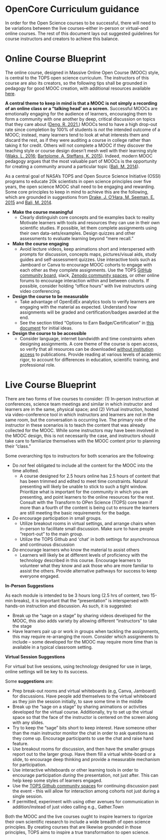 # OpenCore Curriculum guidance

In order for the Open Science courses to be successful, there will need to be variations between the live courses–either in-person or virtual–and online courses. The rest of this document lays out suggested guidelines for course instructors and creators to achieve this balance.

# **Online Course Blueprint**

The online course, designed in Massive Online Open Course (MOOC) style, is central to the TOPS open science curriculum. The instructors of this course are also its creators, so the following tips shall be grounded in pedagogy for good MOOC creation, with additional resources available [here](https://docs.google.com/document/d/1p9S0NfetRsrLFE3_4vIojlTCnuVS9TCKPEtY4TYuMNQ/edit). 

**A central theme to keep in mind is that a MOOC is not simply a recording of an online class or a “talking head’ on a screen.** Successful MOOCs are emotionally engaging for the audience of learners, encouraging them to form a community with one another by deep, critical discussion on topics that they care about ([Deng, R. 2021.](https://www.mdpi.com/2071-1050/13/20/11169/pdf#:~:text=The%20analysis%20showed%20that%20engagement,significant%20effect%20on%20learner%20satisfaction.)) MOOCs tend to have a high drop-out rate since completion by 100% of students is _not_ the intended outcome of a MOOC; instead, many learners tend to look at what interests them and discard the rest, as if they were auditing a course in college rather than taking it for credit. Others will not complete a MOOC if they discover the teaching style or course design doesn’t mesh well with their learning style ([Waks, L. 2016](https://rd.springer.com/chapter/10.1057/978-1-349-85204-8_4); [Bartolome, A. Steffans, K. 2015](https://pdfs.semanticscholar.org/44ac/5c97a52cf80ab5adb2ccb7d2706d73fe8139.pdf?_ga=2.145924209.494777282.1644525002-1904019117.1643304143&_gac=1.217260578.1644525003.EAIaIQobChMIz7amg_319QIVi7jICh1YVg8HEAAYASAAEgKiN_D_BwE)). Indeed, modern MOOC pedagogy argues that the most valuable part of MOOCs is the opportunity for creating a community around a particular topic ([Bali, M. 2014](https://jolt.merlot.org/vol10no1/bali_0314.pdf)). 

As a central goal of NASA’s TOPS and Open Source Science Initiative (OSSI) programs to educate 20k scientists in open science principles over five years, the open science MOOC shall need to be engaging and rewarding. Some core principles to keep in mind to achieve this are the following, which are grounded in suggestions from [Drake, J. O’Hara, M. Seeman, E. 2015](https://www.researchgate.net/publication/298712549_Five_principles_for_MOOC_design_With_a_case_study/link/59f939df0f7e9b553ec0d330/download) and [Bali, M. 2014](https://jolt.merlot.org/vol10no1/bali_0314.pdf).


* **Make the course meaningful**
    * Clearly distinguish core concepts and tie examples back to reality  Motivate learners with tools and resources they can use in their own scientific studies. If possible, let them complete assignments using their own data-sets/examples. Design quizzes and other assessments to evaluate learning beyond “mere recall.” 
* **Make the course engaging**
    * Avoid lecture videos, keep animations short and interspersed with prompts for discussion, concepts maps, pictures/visual aids, study guides and self-assessment quizzes. Use interactive tools such as Jamboard or Canva to encourage MOOC cohorts to engage with each other as they complete assignments. Use the TOPS [GitHub community board](https://github.com/nasa/Transform-to-Open-Science), slack, [Zenodo community spaces](https://zenodo.org/communities/), or other online forums to encourage interaction within and between cohorts. If possible, consider holding “office hours” with live instructors using video conferencing. 
* **Design the course to be measurable**
    * Take advantage of OpenEdEx analytics tools to verify learners are engaging with the material as expected. Understand how assignments will be graded and certification/badges awarded at the end.
    * See the section titled “Options to Earn Badge/Certification” in [this document](https://docs.google.com/document/d/10hIfNIkyWygW1uEJJs_hH4YMdAbfveiE0w5gZrGK9Q4/edit#heading=h.a4h08why1fai) for initial ideas.
* **Design the course to be accessible**
    * Consider language, internet bandwidth and time constraints when designing assignments. A core theme of the course is open access, so verify that all resources can be downloaded <span style="text-decoration:underline;">without institution access</span> to publications. Provide reading at various levels of academic rigor, to account for differences in education, scientific training, and professional role.

# **Live Course Blueprint**

There are two forms of live courses to consider: (1) In-person instruction at conferences, science team meetings and similar in which instructor and learners are in the same, physical space; and (2) Virtual instruction, hosted via video-conference tool in which instructors and learners are not in the same room, but the conversation is occurring live. The primary role of the instructor in these scenarios is to teach the content that was already collected for the MOOC. While some instructors may have been involved in the MOOC design, this is not necessarily the case, and instructors should take care to familiarize themselves with the MOOC content prior to planning their “class.” 

Some overarching tips to instructors for both scenarios are the following:

* Do *not* feel obligated to include all the content for the MOOC into the time allotted. 
    * A course designed for 2.5 hours online has 2.5 hours of content that has been trimmed and edited to meet time constraints. Natural presenting will likely be unable to stick to such a tight window. Prioritize what is important for the community in which you are presenting, and point learners to the online resources for the rest. Consult with the Transform to OPen Science (TOPS) core team if more than a fourth of the content is being cut to ensure the learners are still meeting the basic requirements for the badge. 
*  *Do* encourage participation in small groups.
    * Utilize breakout rooms in virtual settings, and arrange chairs when in-person to facilitate small discussion. Make sure to have people “report-out” to the main group. 
    * Utilize the TOPS Github and 'chat' in both settings for asynchronous and continuous discussion
* *Do* encourage learners who know the material to assist others
    * Learners will likely be at different levels of proficiency with the technology described in this course. Encourage learners to volunteer what they know and ask those who are more familiar to assist the others. Provide alternative pathways for success to keep everyone engaged.  

 **In-Person Suggestions**

As each module is intended to be 3 hours long (2.5 hrs of content, two 15-min breaks), it is important that the “presentation” is interspersed with hands-on instruction and discussion. As such, it is suggested: 
* Break up the “sage on a stage” by sharing videos developed for the MOOC, this also adds variety by allowing different “instructors” to take the stage
* Have learners pair up or work in groups when tackling the assignments, this may require re-arranging the room. Consider which assignments to include – some developed for the MOOC may require more time than is available in a typical classroom setting. 

**Virtual Session Suggestions**

For virtual but live sessions, using technology designed for use in large, online settings will be key to its success. 

Some **suggestions** are: 
* Prep break-out rooms and virtual whiteboards (e.g, Canva, Jamboard) for discussions. Have people add themselves to the virtual whiteboard as they join the session initially, to save some time in the middle
* Break up the “sage on a stage” by sharing animations or activities developed for the virtual course. Additionally, try to set up the virtual space so that the face of the instructor is centered on the screen along with any slides. 
* Try to keep the “sage” bits short to keep interest. Have someone other than the main instructor monitor the chat in order to ask questions as they come up. Encourage participants to use the chat and raise hand feature. 
* Use breakout rooms for discussion, and then have the smaller groups report out to the larger group. Have them fill a virtual white-board or a slide, to encourage deep thinking and provide a measurable mechanism for participation. 
* Use interactive whiteboards or other learning tools in order to encourage participation _during_ the presentation, not just after. This can help keep some styles of learners engaged. 
* Use the [TOPS Github community spaces](https://github.com/nasa/Transform-to-Open-Science/discussions) for continuing discussion past the event - this will allow for interaction among cohorts not just during a single session. 
* If permitted, experiment with using other avenues for communication in addition/instead of just video calling e.g., Gather.Town

Both the MOOC and the live courses ought to inspire learners to rigorize their own scientific research to include a wide breadth of open science principles. By creating courses that are likewise grounded in those principles, TOPS aims to inspire a true transformation to open science. 
